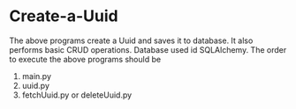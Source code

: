 # Create-a-Uuid
The above programs create a Uuid and saves it to database. It also performs basic CRUD operations. Database used id SQLAlchemy.
The order to execute the above programs should be
1) main.py
2) uuid.py
3) fetchUuid.py or deleteUuid.py
